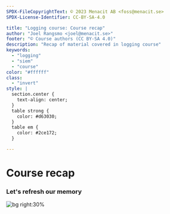 ```yaml
---
SPDX-FileCopyrightText: © 2023 Menacit AB <foss@menacit.se>
SPDX-License-Identifier: CC-BY-SA-4.0

title: "Logging course: Course recap"
author: "Joel Rangsmo <joel@menacit.se>"
footer: "© Course authors (CC BY-SA 4.0)"
description: "Recap of material covered in logging course"
keywords:
  - "logging"
  - "siem"
  - "course"
color: "#ffffff"
class:
  - "invert"
style: |
  section.center {
    text-align: center;
  }
  table strong {
    color: #d63030;
  }
  table em {
    color: #2ce172;
  }

---
```

<!-- _footer: "%ATTRIBUTION_PREFIX% Jonathan Brandt (CC0 1.0)" -->
# Course recap
### Let's refresh our memory

![bg right:30%](images/20-tree_glitch.jpg)
